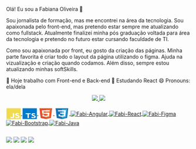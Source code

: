 Olá! Eu sou a Fabiana Oliveira 👋

<p>Sou jornalista de formação, mas me encontrei na área da tecnologia. Sou apaixonada pelo front-end, mas pretendo estar sempre me atualizando como fullstack. Atualmente finalizei minha pós graduação voltada para área da tecnologia e pretendo no futuro estar cursando faculdade de TI. 
</p>
<p>
Como sou apaixonada por front, eu gosto da criação das páginas. Minha parte favorita é criar todo o layout da página utilizando o figma. Ajuda na vizualização e criação quando codamos. Além disso, sempre estou atualizando minhas softSkills.</p>

🔭 Hoje trabalho com Front-end e Back-end
🌱 Estudando React
😄 Pronouns: ela/dela




<div align="center">
  <a href="https://github.com/tavarina">
  <img height="180em" src="https://github-readme-stats.vercel.app/api?username=tavarina&show_icons=true&theme=midnight-purple&include_all_commits=true&count_private=true"/>
  <img height="180em" src="https://github-readme-stats.vercel.app/api/top-langs/?username=tavarina&layout=compact&langs_count=7&theme=midnight-purple"/>
</div>
  <div style="display: inline_block"><br>
<img align="center" alt="Fabi-Js" height="30" width="40" src="https://raw.githubusercontent.com/devicons/devicon/master/icons/javascript/javascript-plain.svg">
  <img align="center" alt="Fabi-Ts" height="30" width="40" src="https://raw.githubusercontent.com/devicons/devicon/master/icons/typescript/typescript-plain.svg">
  <img align="center" alt="Fabi-HTML" height="30" width="40" src="https://raw.githubusercontent.com/devicons/devicon/master/icons/html5/html5-original.svg">
  <img align="center" alt="Fabi-CSS" height="30" width="40" src="https://raw.githubusercontent.com/devicons/devicon/master/icons/css3/css3-original.svg">
  <img align="center" alt="Fabi-Angular" height="30" width"40" src="https://cdn.jsdelivr.net/gh/devicons/devicon/icons/angularjs/angularjs-original.svg" >
  <img align="center" alt="Fabi-React" height="30" width"40" src="https://cdn.jsdelivr.net/gh/devicons/devicon/icons/react/react-original-wordmark.svg" >
  <img align="center" alt="Fabi-Figma" height="30" width"40" src="https://cdn.jsdelivr.net/gh/devicons/devicon/icons/figma/figma-original.svg" />
  <img  align="center" alt="Fabi-Bootstrap" height="30" width"40" src="https://cdn.jsdelivr.net/gh/devicons/devicon/icons/bootstrap/bootstrap-original.svg" />
  <img align="center" alt="Fabi-Java" height="30" width"40" src="https://cdn.jsdelivr.net/gh/devicons/devicon/icons/java/java-original-wordmark.svg" />
    
  ##
  ##
<div> 
  <a href="https://instagram.com/tavarinasp" target="_blank"><img src="https://img.shields.io/badge/-Instagram-%23E4405F?style=for-the-badge&logo=instagram&logoColor=white" target="_blank"></a> 
  <a href = "mailto:fabi.ana_deoliveira@outlook.com"><img src="https://img.shields.io/badge/Microsoft_Outlook-0078D4?style=for-the-badge&logo=microsoft-outlook&logoColor=white" target="_blank"></a>
  <a href="https://www.linkedin.com/in/fabianaoli/" target="_blank"><img src="https://img.shields.io/badge/-LinkedIn-%230077B5?style=for-the-badge&logo=linkedin&logoColor=white" target="_blank"></a> 
  <a href="https://twitter.com/tavarinasp" target="_blank"><img src="https://img.shields.io/badge/Twitter-1DA1F2?style=for-the-badge&logo=twitter&logoColor=white" target="_blank"></a>
  
</div>